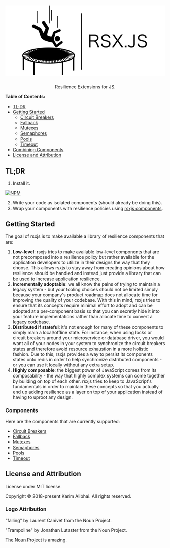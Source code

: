 <h1 align="center">
  <img src=".github/logo.png" alt="RSX.JS">
</h1>

<p align="center">Resilience Extensions for JS.</p>

**Table of Contents:**

 - [TL;DR](#tldr)
 - [Getting Started](#getting-started)
   - [Circuit Breakers](docs/breaker.md)
   - [Fallback](docs/fallback.md)
   - [Mutexes](docs/mutex.md)
   - [Semaphores](docs/semaphore.md)
   - [Pools](docs/pool.md)
   - [Timeout](docs/timeout.md)
 - [Combining Components](docs/policies.md)
 - [License and Attribution](#license-and-attribution)

## TL;DR

  1. Install it.

  [![NPM](https://nodei.co/npm/rsxjs.png?downloads=true&downloadRank=true&stars=true)](https://nodei.co/npm/rsxjs/)

  2. Write your code as isolated components (should already be doing this).
  3. Wrap your components with resilience policies using [rsxjs components](#components).

## Getting Started

The goal of rsxjs is to make available a library of resilience components that are:

 1. **Low-level**: rsxjs tries to make available low-level components that are not precomposed into a resilience policy but rather available for the application developers to utilize in their designs the way that they choose. This allows rsxjs to stay away from creating opinions about how resilience should be handled and instead just provide a library that can be used to increase application resilience.
 2. **Incrementally adoptable**: we all know the pains of trying to maintain a legacy system - but your tooling choices should not be limited simply because your company's product roadmap does not allocate time for improving the quality of your codebase. With this in mind, rsxjs tries to ensure that its concepts require minimal effort to adopt and can be adopted at a per-component basis so that you can secretly hide it into your feature implementations rather than allocate time to convert a legacy codebase.
 3. **Distributed if stateful**: it's not enough for many of these components to simply main a local/offline state. For instance, when using locks or circuit breakers around your microservice or database driver, you would want all of your nodes in your system to synchronize the circuit breakers states and therefore avoid resource exhaustion in a more holistic fashion. Due to this, rsxjs provides a way to persist its components states onto redis in order to help synchronize distributed components - or you can use it locally without any extra setup.
 4. **Highly composable**: the biggest power of JavaScript comes from its composability - the way that highly complex systems can come together by building on top of each other. rsxjs tries to keep to JavaScript's fundamentals in order to maintain these concepts so that you actually end up adding resilience as a layer on top of your application instead of having to uproot any design.

### Components

Here are the components that are currently supported:

  - [Circuit Breakers](docs/breaker.md)
  - [Fallback](docs/fallback.md)
  - [Mutexes](docs/mutex.md)
  - [Semaphores](docs/semaphore.md)
  - [Pools](docs/pool.md)
  - [Timeout](docs/timeout.md)

## License and Attribution

License under MIT license.

Copyright &copy; 2018-present Karim Alibhai. All rights reserved.

### Logo Attribution

"falling" by Laurent Canivet from the Noun Project.

"Trampoline" by Jonathan Lutaster from the Noun Project.

[The Noun Project](https://thenounproject.com) is amazing.
